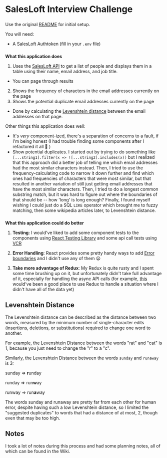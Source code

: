 # SalesLoft Interview Challenge

###
Use the original [README](https://github.com/SalesLoft/DevelopmentInterviewStarterKit/blob/master/README.md) for initial setup.

You will need:
- A SalesLoft Authtoken (fill in your `.env` file)

###
**What this application does**

1) Uses the [SalesLoft API](https://developers.salesloft.com/api.html#!/People/get_v2_people_json) to get a list of people and displays them in a table using their name, email address, and job title.
- You can page through results
2) Shows the frequency of characters in the email addresses currently on the page
3) Shows the potential duplicate email addresses currently on the page
- Done by calculating the [Levenshtein distance](#levenshtein-distance) between the email addresses on that page.

Other things this application does well:
- It's *very* component-ized, there's a separation of concerns to a fault, if I'm being honest (I had trouble finding some components after I refactored it all :grimacing: )
- Show potential duplicates. I started out by trying to do something like `[...string1].filter(x => ![...string2].includes(x))` but I realized that this approach did a better job of telling me which email addresses had the most similar characters instead. Then, I tried to use the frequency-calculating code to narrow it down further and find which ones had frequencies of characters that were most similar, but that resulted in another variation of still just getting email addresses that have the most similar characters. Then, I tried to do a longest common substring match, but it was hard to figure out where the boundaries of that should be -- how 'long' is long enough? Finally, I found myself wishing I could just do a SQL `LIKE` operator which brought me to fuzzy matching, then some wikipedia articles later, to Levenshtein distance. 

###
**What this application could do better**

1) **Testing**: I would've liked to add some component tests to the components using [React Testing Library](https://testing-library.com/docs/react-testing-library/intro) and some api call tests using [VCR](https://github.com/vcr/vcr)

2) **Error Handling**: React provides some pretty handy ways to add [Error boundaries](https://reactjs.org/docs/error-boundaries.html) and I didn't use any of them :frowning:

3) **Take more advantage of Redux**: My Redux is quite rusty and I spent some time brushing up on it, but unfortunately didn't take full advantage of it, especially for handling the async API calls (for example, [this](https://github.com/lsurasani/salesloft-interview/blob/master/client/src/components/people-page/index.js#L59) would've been a good place to use Redux to handle a situation where I didn't have all of the data yet)

## Levenshtein Distance

The Levenshtein distance can be described as the distance between two words, measured by the minimum number of single-character edits (insertions, deletions, or substitutions) required to change one word to another.

For example, the Levenshtein Distance between the words "rat" and "cat" is 1, because you just need to change the "r" to a "c".

Similarly, the Levenshtein Distance between the words `sunday` and `runaway` is 3:

sunday => **r**unday

runday => run**w**ay

runway => run**a**way

The words sunday and runaway are pretty far from each other for human error, despite having such a low Levenshtein distance, so I limited the "suggested duplicates" to words that had a distance of at most, 2, though even that may be too high.

## Notes

I took a lot of notes during this process and had some planning notes, all of which can be found in the Wiki.
